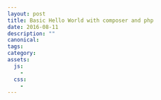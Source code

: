 ```yaml
---
layout: post
title: Basic Hello World with composer and php
date: 2016-08-11
description: ""
canonical: 
tags: 
category: 
assets:
  js:
    - 
  css:
    - 
---
```



